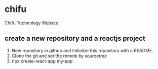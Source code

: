 # chifu
Chifu Technology Website

## create a new repository and a reactjs project
1. New repostiory in github and Initialize this repository with a README.
2. Clone the git and set the remote by sourcetree
3. npx create-react-app my-app